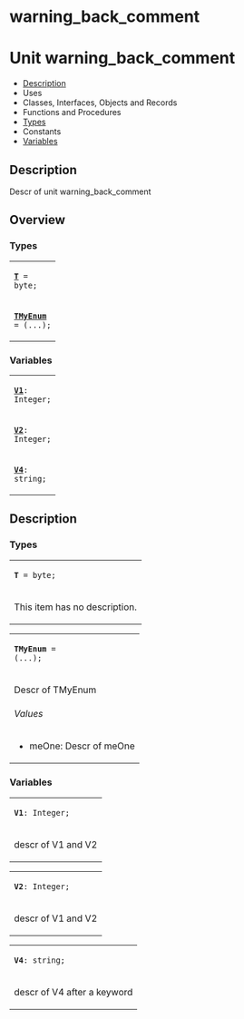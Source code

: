 # warning\_back\_comment


# Unit warning\_back\_comment

- [Description](#PasDoc-Description)
- Uses
- Classes, Interfaces, Objects and Records
- Functions and Procedures
- [Types](#PasDoc-Types)
- Constants
- [Variables](#PasDoc-Variables)

<span id="PasDoc-Description"/>

## Description
Descr of unit warning\_back\_comment<span id="PasDoc-Uses"/>

## Overview

### Types
<span id="PasDoc-Types"/>


<table>
<tr>

<td>

<code><strong><a href="warning_back_comment.md#T">T</a></strong> = byte;</code>
</td>
</tr>
<tr>

<td>

<code><strong><a href="warning_back_comment.md#TMyEnum">TMyEnum</a></strong> = (...);</code>
</td>
</tr>
</table>

### Variables
<span id="PasDoc-Variables"/>


<table>
<tr>

<td>

<code><strong><a href="warning_back_comment.md#V1">V1</a></strong>: Integer;</code>
</td>
</tr>
<tr>

<td>

<code><strong><a href="warning_back_comment.md#V2">V2</a></strong>: Integer;</code>
</td>
</tr>
<tr>

<td>

<code><strong><a href="warning_back_comment.md#V4">V4</a></strong>: string;</code>
</td>
</tr>
</table>

## Description

### Types

<table>
<tr>

<td>

<span id="T"/><code><strong>T</strong> = byte;</code>
</td>
</tr>
<tr><td colspan="1">

This item has no description.



</td></tr>
</table>

<table>
<tr>

<td>

<span id="TMyEnum"/><code><strong>TMyEnum</strong> = (...);</code>
</td>
</tr>
<tr><td colspan="1">

Descr of TMyEnum
###### Values

- <span id="meOne">meOne</span>: Descr of meOne



</td></tr>
</table>

### Variables

<table>
<tr>

<td>

<span id="V1"/><code><strong>V1</strong>: Integer;</code>
</td>
</tr>
<tr><td colspan="1">

descr of V1 and V2

</td></tr>
</table>

<table>
<tr>

<td>

<span id="V2"/><code><strong>V2</strong>: Integer;</code>
</td>
</tr>
<tr><td colspan="1">

descr of V1 and V2

</td></tr>
</table>

<table>
<tr>

<td>

<span id="V4"/><code><strong>V4</strong>: string;</code>
</td>
</tr>
<tr><td colspan="1">

descr of V4 after a keyword

</td></tr>
</table>
